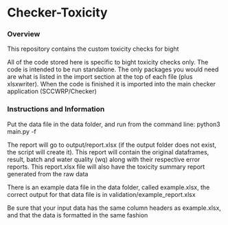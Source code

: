 # Checker-Toxicity

### Overview
This repository contains the custom toxicity checks for bight

All of the code stored here is specific to bight toxicity checks only. The code is intended to be run standalone. The only packages you would need are what is listed in the import section at the top of each file (plus xlsxwriter). When the code is finished it is imported into the main checker application (SCCWRP/Checker)

### Instructions and Information
Put the data file in the data folder, and run from the command line: 
python3 main.py -f <filepath>

The report will go to output/report.xlsx (if the output folder does not exist, the script will create it). This report will contain the original dataframes, result, batch and water quality (wq) along with their respective error reports.
This report.xlsx file will also have the toxicity summary report generated from the raw data

There is an example data file in the data folder, called example.xlsx, the correct output for that data file is in validation/example_report.xlsx

Be sure that your input data has the same column headers as example.xlsx, and that the data is formatted in the same fashion